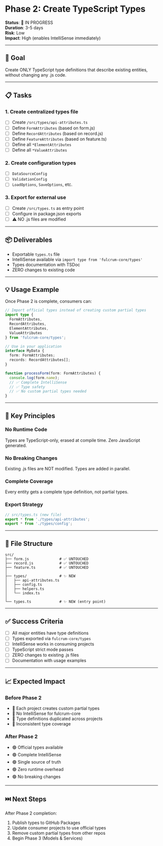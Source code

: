 # Phase 2: Create TypeScript Types

**Status**: 🔄 IN PROGRESS  
**Duration**: 3-5 days  
**Risk**: Low  
**Impact**: High (enables IntelliSense immediately)

---

## 🎯 Goal

Create ONLY TypeScript type definitions that describe existing entities, without changing any .js code.

---

## 📋 Tasks

### 1. Create centralized types file
- [ ] Create `/src/types/api-attributes.ts`
- [ ] Define `FormAttributes` (based on form.js)
- [ ] Define `RecordAttributes` (based on record.js)
- [ ] Define `FeatureAttributes` (based on feature.ts)
- [ ] Define all `*ElementAttributes`
- [ ] Define all `*ValueAttributes`

### 2. Create configuration types
- [ ] `DataSourceConfig`
- [ ] `ValidationConfig`
- [ ] `LoadOptions`, `SaveOptions`, etc.

### 3. Export for external use
- [ ] Create `/src/types.ts` as entry point
- [ ] Configure in package.json exports
- [ ] ⚠️ NO .js files are modified

---

## 📦 Deliverables

- Exportable `types.ts` file
- IntelliSense available via `import type from 'fulcrum-core/types'`
- Types documentation with TSDoc
- ZERO changes to existing code

---

## 💡 Usage Example

Once Phase 2 is complete, consumers can:

```typescript
// Import official types instead of creating custom partial types
import type { 
  FormAttributes, 
  RecordAttributes,
  ElementAttributes,
  ValueAttributes
} from 'fulcrum-core/types';

// Use in your application
interface MyData {
  form: FormAttributes;
  records: RecordAttributes[];
}

function processForm(form: FormAttributes) {
  console.log(form.name);
  // ✅ Complete IntelliSense
  // ✅ Type safety
  // ✅ No custom partial types needed
}
```

---

## 🔑 Key Principles

### No Runtime Code
Types are TypeScript-only, erased at compile time. Zero JavaScript generated.

### No Breaking Changes
Existing .js files are NOT modified. Types are added in parallel.

### Complete Coverage
Every entity gets a complete type definition, not partial types.

### Export Strategy
```typescript
// src/types.ts (new file)
export * from './types/api-attributes';
export * from './types/config';
```

---

## 📂 File Structure

```
src/
├── form.js              # ✅ UNTOUCHED
├── record.js            # ✅ UNTOUCHED
├── feature.ts           # ✅ UNTOUCHED
│
├── types/               # ✨ NEW
│   ├── api-attributes.ts
│   ├── config.ts
│   ├── helpers.ts
│   └── index.ts
│
└── types.ts             # ✨ NEW (entry point)
```

---

## ✅ Success Criteria

- [ ] All major entities have type definitions
- [ ] Types exported via `fulcrum-core/types`
- [ ] IntelliSense works in consuming projects
- [ ] TypeScript strict mode passes
- [ ] ZERO changes to existing .js files
- [ ] Documentation with usage examples

---

## 📈 Expected Impact

### Before Phase 2
- 🔴 Each project creates custom partial types
- 🔴 No IntelliSense for fulcrum-core
- 🔴 Type definitions duplicated across projects
- 🔴 Inconsistent type coverage

### After Phase 2
- 🟢 Official types available
- 🟢 Complete IntelliSense
- 🟢 Single source of truth
- 🟢 Zero runtime overhead
- 🟢 No breaking changes

---

## ⏭️ Next Steps

After Phase 2 completion:
1. Publish types to GitHub Packages
2. Update consumer projects to use official types
3. Remove custom partial types from other repos
4. Begin Phase 3 (Models & Services)
